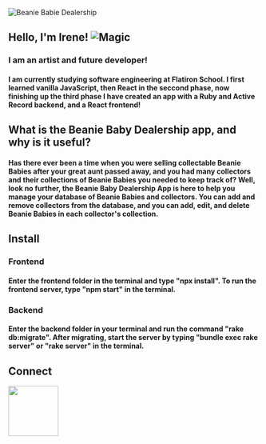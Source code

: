 ![Beanie Babie Dealership](https://user-images.githubusercontent.com/87841931/206652585-13d1b06a-6292-4a95-927b-e94123f5713c.png "README Banner")

## Hello, I'm Irene! ![Magic](https://64.media.tumblr.com/407c399df4c482bdb14643ed4ba9489c/55f9bba375fd71be-0f/s250x400/024c2c10b1d2bee2e6655269746588aeaa075a73.gifv "Magic gif")

### I am an artist and future developer!
#### I am currently studying software engineering at Flatiron School. I first learned vanilla JavaScript, then React in the seccond phase, now finishing up the third phase I have created an app with a Ruby and Active Record backend, and a React frontend!

## What is the Beanie Baby Dealership app, and why is it useful?
#### Has there ever been a time when you were selling collectable Beanie Babies after your great aunt passed away, and you had many collectors and their collections of Beanie Babies you needed to keep track of? Well, look no further, the Beanie Baby Dealership App is here to help you manage your database of Beanie Babies and collectors. You can add and remove collectors from the database, and you can add, edit, and delete Beanie Babies in each collector's collection.

## Install
### Frontend
#### Enter the frontend folder in the terminal and type "npx install". To run the frontend server, type "npm start" in the terminal.
### Backend
#### Enter the backend folder in your terminal and run the command "rake db:migrate". After migrating, start the server by typing "bundle exec rake server" or "rake server" in the terminal.

## Connect
[<img width="100px" src="https://cdn-icons-png.flaticon.com/128/3992/3992606.png">](https://www.linkedin.com/in/irene-manning-3a287021a/)
